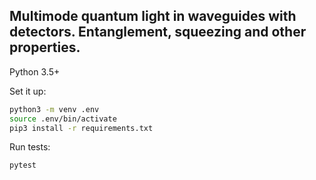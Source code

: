 ## Multimode quantum light in waveguides with detectors. Entanglement, squeezing and other properties.

Python 3.5+

Set it up:
```sh
python3 -m venv .env
source .env/bin/activate
pip3 install -r requirements.txt
```

Run tests:
```sh
pytest
```